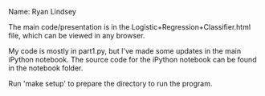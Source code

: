 Name: Ryan Lindsey

The main code/presentation is in the Logistic+Regression+Classifier.html file, which can be viewed in any browser.

My code is mostly in part1.py, but I've made some updates in the main iPython notebook. The source code for the iPython
notebook can be found in the notebook folder.

Run 'make setup' to prepare the directory to run the program.
